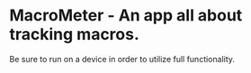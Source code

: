# MacroMeter - An app all about tracking macros.
Be sure to run on a device in order to utilize full functionality.
